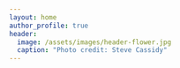 ```yaml
---
layout: home
author_profile: true
header:
  image: /assets/images/header-flower.jpg
  caption: "Photo credit: Steve Cassidy"
---
```

